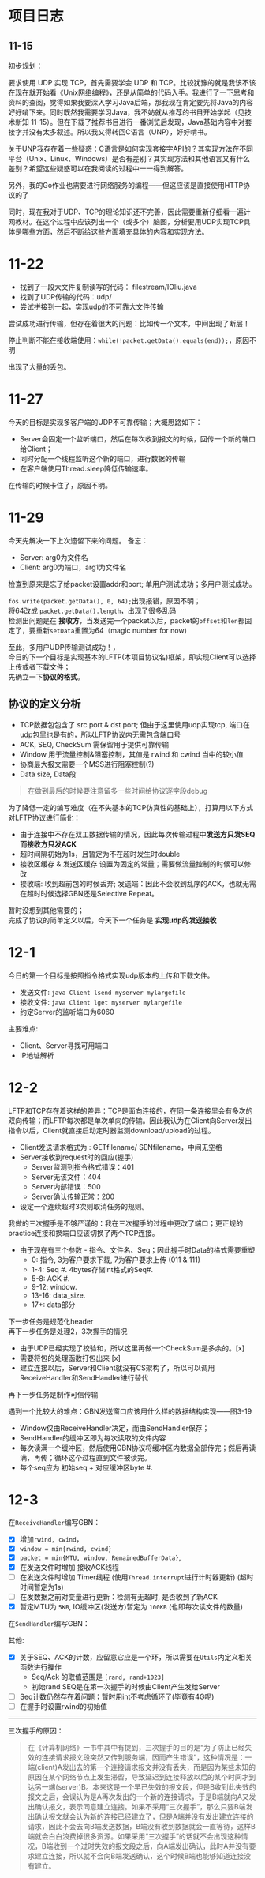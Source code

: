 # 项目日志

## 11-15

初步规划：

要求使用 UDP 实现 TCP，首先需要学会 UDP 和 TCP。比较犹豫的就是我该不该在现在就开始看《Unix网络编程》，还是从简单的代码入手。我进行了一下思考和资料的查阅，觉得如果我要深入学习Java后端，那我现在肯定要先将Java的内容好好啃下来。同时既然我需要学习Java，我不妨就从推荐的书目开始学起（见技术新知 11-15）。但在下载了推荐书目进行一番浏览后发现，Java基础内容中对套接字并没有太多叙述。所以我又得转回C语言（UNP），好好啃书。

关于UNP我存在着一些疑惑：C语言是如何实现套接字API的？其实现方法在不同平台（Unix、Linux、Windows）是否有差别？其实现方法和其他语言又有什么差别？希望这些疑惑可以在我阅读的过程中一一得到解答。

另外，我的Go作业也需要进行网络服务的编程——但这应该是直接使用HTTP协议的了

同时，现在我对于UDP、TCP的理论知识还不完善，因此需要重新仔细看一遍计网教材。在这个过程中应该列出一个（或多个）脑图，分析要用UDP实现TCP具体是哪些方面，然后不断给这些方面填充具体的内容和实现方法。

# 11-22

- 找到了一段大文件复制读写的代码： filestream/IOliu.java
- 找到了UDP传输的代码：udp/
- 尝试拼接到一起，实现udp的不可靠大文件传输

尝试成功进行传输，但存在着很大的问题：比如传一个文本，中间出现了断层！

停止判断不能在接收端使用：```while(!packet.getData().equals(end));```，原因不明

出现了大量的丢包。

# 11-27 

今天的目标是实现多客户端的UDP不可靠传输；大概思路如下：

- Server会固定一个监听端口，然后在每次收到报文的时候，回传一个新的端口给Client；
- 同时分配一个线程监听这个新的端口，进行数据的传输
- 在客户端使用Thread.sleep降低传输速率。

在传输的时候卡住了，原因不明。

# 11-29

今天先解决一下上次遗留下来的问题。
备忘： 
- Server: arg0为文件名
- Client: arg0为端口，arg1为文件名

检查到原来是忘了给packet设置addr和port; 单用户测试成功；多用户测试成功。

`fos.write(packet.getData(), 0, 64);`出现报错，原因不明；<br>
将64改成 `packet.getData().length`，出现了很多乱码<br>
检测出问题是在 **接收方**，当发送完一个packet以后，packet的`offset`和`len`都固定了，要重新`setData`重置为64（magic number for now)<br>

至此，多用户UDP传输测试成功！，<br>
今日的下一个目标是实现基本的LFTP(本项目协议名)框架，即实现Client可以选择上传或者下载文件；<br>
先确立一下**协议的格式**。

## 协议的定义分析

- TCP数据包包含了 src port & dst port; 但由于这里使用udp实现tcp, 端口在udp包里也是有的，所以LFTP协议内无需包含端口号
- ACK, SEQ, CheckSum 需保留用于提供可靠传输
- Window 用于流量控制&阻塞控制，其值是 rwind 和 cwind 当中的较小值
- 协商最大报文需要一个MSS进行阻塞控制(?)
- Data size, Data段

> 在做到最后的时候要注意留多一些时间给协议逐字段debug

为了降低一定的编写难度（在不失基本的TCP仿真性的基础上），打算用以下方式对LFTP协议进行简化：

- 由于连接中不存在双工数据传输的情况，因此每次传输过程中**发送方只发SEQ而接收方只发ACK**
- 超时间隔初始为1s，且暂定为不在超时发生时double
- 接收区缓存 & 发送区缓存 设置为固定的常量；需要做流量控制的时候可以修改
- 接收端: 收到超前包的时候丢弃; 发送端：因此不会收到乱序的ACK，也就无需在超时时候选择GBN还是Selective Repeat。


暂时没想到其他需要的；<br>
完成了协议的简单定义以后，今天下一个任务是 **实现udp的发送接收**

# 12-1 

今日的第一个目标是按照指令格式实现udp版本的上传和下载文件。

- 发送文件: `java Client lsend myserver mylargefile`
- 接收文件: `java Client lget myserver mylargefile`
- 约定Server的监听端口为6060

主要难点:

- Client、Server寻找可用端口
- IP地址解析

# 12-2

LFTP和TCP存在着这样的差异：TCP是面向连接的，在同一条连接里会有多次的双向传输；而LFTP每次都是单次单向的传输。因此我认为在Client向Server发出指令以后，Client就直接启动定时器监测download/upload的过程。

- Client发送请求格式为 : GETfilename/ SENfilename，中间无空格
- Server接收到request时的回应(握手)
    - Server监测到指令格式错误：401
    - Server无该文件：404
    - Server内部错误：500
    - Server确认传输正常：200
- 设定一个连续超时3次则取消任务的规则。


我做的三次握手是不够严谨的：我在三次握手的过程中更改了端口；更正规的practice连接和换端口应该切换了两个TCP连接。

- 由于现在有三个参数 - 指令、文件名、Seq；因此握手时Data的格式需要重塑
    - 0: 指令, 3为客户要求下载, 7为客户要求上传 (011 & 111)
    - 1-4: Seq #. 4bytes存储int格式的Seq#.
    - 5-8: ACK #.
    - 9-12: window.
    - 13-16: data_size.
    - 17+: data部分

下一步任务是规范化header<br>
再下一步任务是处理2，3次握手的情况<br>

- 由于UDP已经实现了校验和，所以这里再做一个CheckSum是多余的。[x]
- 需要将包的处理函数打包出来 [x]
- 建立连接以后，Server和Client就没有CS架构了，所以可以调用ReceiveHandler和SendHandler进行替代

再下一步任务是制作可信传输<br>

遇到一个比较大的难点：GBN发送窗口应该用什么样的数据结构实现——图3-19

- Window仅由ReceiveHandler决定，而由SendHandler保存；
- SendHandler的缓冲区即为每次读取的文件内容
- 每次读满一个缓冲区，然后使用GBN协议将缓冲区内数据全部传完；然后再读满，再传；循环这个过程直到文件被读完。
- 每个seq应为 初始seq + 对应缓冲区byte #.

# 12-3

在`ReceiveHandler`编写GBN：

- [x] 增加`rwind, cwind`，
- [x] `window = min{rwind, cwind}`
- [x] `packet = min{MTU, window, RemainedBufferData}`, 
- [x] 在发送文件时增加 接收ACK线程
- [ ] 在发送文件时增加 Timer线程 (使用`Thread.interrupt`进行计时器更新) (超时时间暂定为1s)
- [ ] 在发数据之前对变量进行更新：检测有无超时, 是否收到了新ACK
- [x] 暂定MTU为 `5KB`, IO缓冲区(发送方)暂定为 `100KB` (也即每次读文件的数量)

在`SendHandler`编写GBN：

其他:

- [x] 关于SEQ、ACK的计数，应留意它应是一个环，所以需要在`Utils`内定义相关函数进行操作
    - Seq/Ack 的取值范围是 `[rand, rand+1023]`
    - 初始rand SEQ是在第一次握手的时候由Client产生发给Server
- [ ] Seq计数仍然存在着问题；暂时用int不考虑循环了(毕竟有4G呢)
- [ ] 在握手时设置rwind的初始值

<hr>
三次握手的原因：

> 在《计算机网络》一书中其中有提到，三次握手的目的是“为了防止已经失效的连接请求报文段突然又传到服务端，因而产生错误”，这种情况是：一端(client)A发出去的第一个连接请求报文并没有丢失，而是因为某些未知的原因在某个网络节点上发生滞留，导致延迟到连接释放以后的某个时间才到达另一端(server)B。本来这是一个早已失效的报文段，但是B收到此失效的报文之后，会误认为是A再次发出的一个新的连接请求，于是B端就向A又发出确认报文，表示同意建立连接。如果不采用“三次握手”，那么只要B端发出确认报文就会认为新的连接已经建立了，但是A端并没有发出建立连接的请求，因此不会去向B端发送数据，B端没有收到数据就会一直等待，这样B端就会白白浪费掉很多资源。如果采用“三次握手”的话就不会出现这种情况，B端收到一个过时失效的报文段之后，向A端发出确认，此时A并没有要求建立连接，所以就不会向B端发送确认，这个时候B端也能够知道连接没有建立。